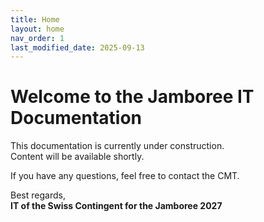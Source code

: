 ```yaml
---
title: Home
layout: home
nav_order: 1
last_modified_date: 2025-09-13
---
```


# Welcome to the Jamboree IT Documentation

This documentation is currently under construction.  
Content will be available shortly.

If you have any questions, feel free to contact the CMT.

Best regards,  
**IT of the Swiss Contingent for the Jamboree 2027**
